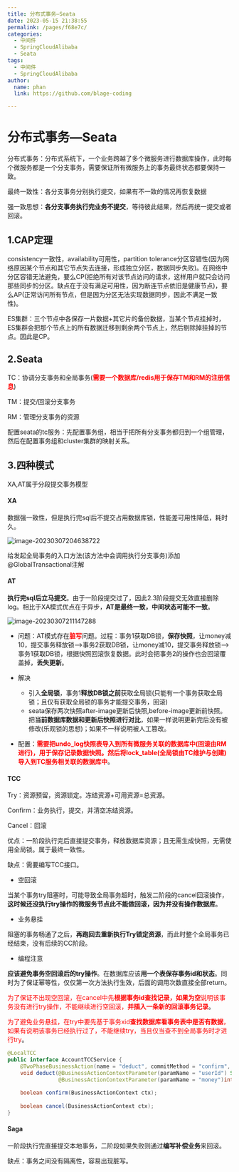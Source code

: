 ```yaml
---
title: 分布式事务—Seata
date: 2023-05-15 21:38:55
permalink: /pages/f68e7c/
categories: 
  - 中间件
  - SpringCloudAlibaba
  - Seata
tags: 
  - 中间件
  - SpringCloudAlibaba
author: 
  name: phan
  link: https://github.com/blage-coding

---
```

# 分布式事务—Seata

分布式事务：分布式系统下，一个业务跨越了多个微服务进行数据库操作，此时每个微服务都是一个分支事务，需要保证所有微服务上的事务最终状态都要保持一致。

最终一致性：各分支事务分别执行提交，如果有不一致的情况再恢复数据

强一致思想：**各分支事务执行完业务不提交**，等待彼此结果，然后再统一提交或者回滚。

## 1.CAP定理

consistency一致性，availability可用性，partition tolerance分区容错性(因为网络原因某个节点和其它节点失去连接，形成独立分区，数据同步失败)。在网络中分区容错无法避免，要么CP(拒绝所有对该节点访问的请求，这样用户就只会访问那些同步的分区。缺点在于没有满足可用性，因为断连节点依旧是健康节点)，要么AP(正常访问所有节点，但是因为分区无法实现数据同步，因此不满足一致性)。

ES集群：三个节点中各保存一片数据+其它片的备份数据，当某个节点挂掉时，ES集群会把那个节点上的所有数据迁移到剩余两个节点上，然后剔除掉挂掉的节点。因此是CP。

## 2.Seata

TC：协调分支事务和全局事务(<font color="red">**需要一个数据库/redis用于保存TM和RM的注册信息**</font>)

TM：提交/回滚分支事务

RM：管理分支事务的资源

配置seata的tc服务：先配置事务组，相当于把所有分支事务都归到一个组管理，然后在配置事务组和cluster集群的映射关系。

## 3.四种模式

XA,AT属于分段提交事务模型

#### XA

数据强一致性，但是执行完sql后不提交占用数据库锁，性能差可用性降低，耗时久。

![image-20230307204638722](https://jsd.cdn.zzko.cn/gh/blage-coding/picx-images-hosting@master/20230515/image-20230307204638722.3rhq5fz57ee0.webp)

给发起全局事务的入口方法(该方法中会调用执行分支事务)添加@GlobalTransactional注解

#### AT

**执行完sql后立马提交**。由于一阶段提交过了，因此2.3阶段提交无效直接删除log。相比于XA模式优点在于异步，**AT是最终一致，中间状态可能不一致**。

![image-20230307211147288](https://jsd.cdn.zzko.cn/gh/blage-coding/picx-images-hosting@master/20230515/image-20230307211147288.1s2jai2a0irk.webp)

- 问题：AT模式存在<font color="red">**脏写**</font>问题。过程：事务1获取DB锁，**保存快照**，让money减10，提交事务释放锁——>事务2获取DB锁，让money减10，提交事务释放锁——>事务1获取DB锁，根据快照回滚恢复数据。此时会把事务2的操作也会回滚覆盖掉，**丢失更新**。

- 解决
  - 引入**全局锁**，事务1**释放DB锁之前**获取全局锁(只能有一个事务获取全局锁；且仅有获取全局锁的事务才能提交事务，回滚)
  - seata保存两次快照after-image更新后快照,before-image更新前快照。把**当前数据库数据和更新后快照进行对比**，如果一样说明更新完后没有被修改(乐观锁的思想)；如果不一样说明被人工篡改。

- 配置：<font color="red">**需要把undo_log快照表导入到所有微服务关联的数据库中(回滚由RM进行)，用于保存记录数据快照。然后将lock_table(全局锁由TC维护与创建)导入到TC服务相关联的数据库中**</font>。

#### TCC

Try：资源预留，资源锁定。冻结资源+可用资源=总资源。

Confirm：业务执行，提交，并清空冻结资源。

Cancel：回滚

优点：一阶段执行完后直接提交事务，释放数据库资源；且无需生成快照，无需使用全局锁。属于最终一致性。

缺点：需要编写TCC接口。

- 空回滚

当某个事务try阻塞时，可能导致全局事务超时，触发二阶段的cancel回滚操作，**这时候还没执行try操作的微服务节点此不能做回滚，因为并没有操作数据库**。

- 业务悬挂

阻塞的事务畅通了之后，**再跑回去重新执行Try锁定资源**，而此时整个全局事务已经结束，没有后续的CC阶段。

- 编程注意

**应该避免事务空回滚后的try操作**。在数据库应该**用一个表保存事务id和状态**。同时为了保证幂等性，仅仅第一次方法执行生效，后面的调用次数直接全部return。

<font color="red">为了保证不出现空回滚，在cancel中先**根据事务id查找记录，如果为空**说明该事务没有进行try操作，不能继续进行空回滚，**并插入一条新的回滚事务记录**</font>。

<font color="red">为了避免业务悬挂，在try中要先基于事务xid**查找数据库看事务表中是否有数据**，如果有说明该事务已经执行过了，不能继续try，当且仅当查不到全局事务时才进行try</font>。

```java
@LocalTCC
public interface AccountTCCService {
    @TwoPhaseBusinessAction(name = "deduct", commitMethod = "confirm", rollbackMethod = "cancel")
    void deduct(@BusinessActionContextParameter(paramName = "userId") String userId,
                @BusinessActionContextParameter(paramName = "money")int money);
                
    boolean confirm(BusinessActionContext ctx);
    
    boolean cancel(BusinessActionContext ctx);
}
```

#### Saga

一阶段执行完直接提交本地事务，二阶段如果失败则通过**编写补偿业务**来回滚。

缺点：事务之间没有隔离性，容易出现脏写。
